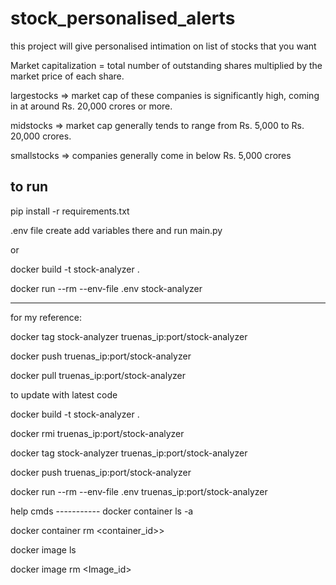 # stock_personalised_alerts
this project will give personalised intimation on list of stocks that you want 

Market capitalization = total number of outstanding shares multiplied by the market price of each share.

largestocks => market cap of these companies is significantly high, coming in at around Rs. 20,000 crores or more.

midstocks => market cap generally tends to range from Rs. 5,000 to Rs. 20,000 crores.

smallstocks => companies generally come in below Rs. 5,000 crores

## to run
pip install -r requirements.txt

.env file create add variables there and run main.py

or 

docker build -t stock-analyzer .

docker run --rm --env-file .env stock-analyzer

----

for my reference:

docker tag stock-analyzer truenas_ip:port/stock-analyzer

docker push truenas_ip:port/stock-analyzer

docker pull truenas_ip:port/stock-analyzer


to update with latest code

docker build -t stock-analyzer .

docker rmi truenas_ip:port/stock-analyzer

docker tag stock-analyzer truenas_ip:port/stock-analyzer

docker push truenas_ip:port/stock-analyzer

docker run --rm --env-file .env truenas_ip:port/stock-analyzer

help cmds -----------
docker container ls -a

docker container rm <container_id>>

docker image ls

docker image rm <Image_id>
